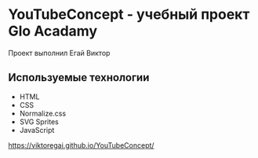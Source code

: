 # YouTubeConcept - учебный проект Glo Acadamy
Проект выполнил Егай Виктор

## Используемые технологии
- HTML
- CSS
- Normalize.css
- SVG Sprites
- JavaScript

https://viktoregai.github.io/YouTubeConcept/
